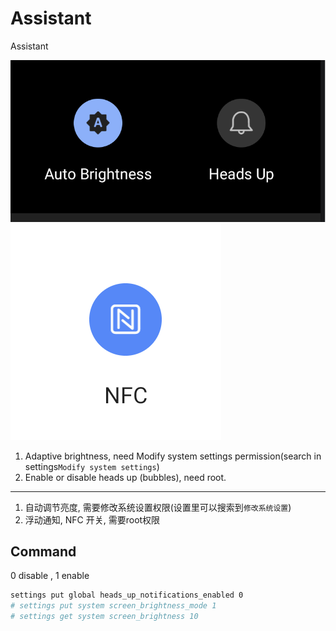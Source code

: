 # Assistant

Assistant

![1](./ScreenShoot/1.png )
![NFC](./ScreenShoot/2.png )

1. Adaptive brightness, need Modify system settings permission(search in settings`Modify system settings`)
2. Enable or disable heads up (bubbles), need root.

------------------

1. 自动调节亮度, 需要修改系统设置权限(设置里可以搜索到`修改系统设置`)
2. 浮动通知, NFC 开关, 需要root权限

## Command

0 disable , 1 enable

```bash
settings put global heads_up_notifications_enabled 0
# settings put system screen_brightness_mode 1
# settings get system screen_brightness 10
```
